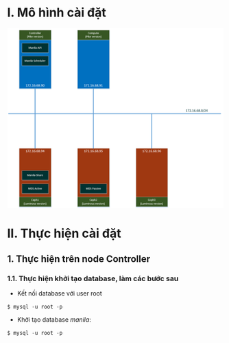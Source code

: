 # I. Mô hình cài đặt
![SetupModel](../Images/setup_model.png)

# II. Thực hiện cài đặt

## 1. Thực hiện trên node Controller

### 1.1. Thực hiện khởi tạo database, làm các bước sau

- Kết nối database với user root

```
$ mysql -u root -p
```

- Khởi tạo database *manila*:
```
$ mysql -u root -p
```

